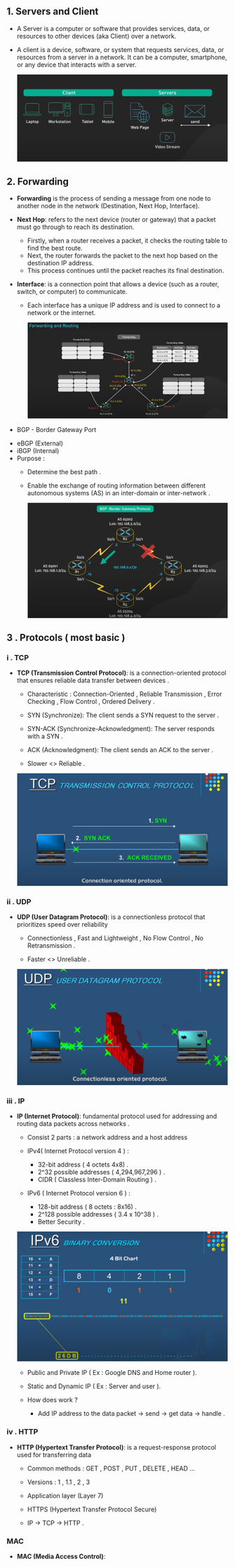 ## 1. Servers and Client  
* A Server is a computer or software that provides services, data, or resources to other devices (aka Client) over a network.  
* A client is a device, software, or system that requests services, data, or resources from a server in a network. It can be a computer, smartphone, or any device that interacts with a server.

    ![Server and Client model ](../[w0]OverviewNetworkAndLinux/ImagesNetwork/ServerClient.png)

## 2. Forwarding  
* **Forwarding** is the process of sending a message from one node to another node in the network (Destination, Next Hop, Interface).  

* **Next Hop**: refers to the next device (router or gateway) that a packet must go through to reach its destination.  
    - Firstly, when a router receives a packet, it checks the routing table to find the best route.  
    - Next, the router forwards the packet to the next hop based on the destination IP address.  
    - This process continues until the packet reaches its final destination.  

* **Interface**: is a connection point that allows a device (such as a router, switch, or computer) to communicate.  
    - Each interface has a unique IP address and is used to connect to a network or the internet.  

        ![Process of forwarding ](../[w0]OverviewNetworkAndLinux/ImagesNetwork/Forwarding.png)

* BGP - Border Gateway Port 
- eBGP (External)
- iBGP (Internal) 
- Purpose : 
    - Determine the best path .
    - Enable the exchange of routing information between different autonomous systems (AS) in an inter-domain or inter-network .

        ![BGP](../[w0]OverviewNetworkAndLinux/ImagesNetwork/BGP.png)

## 3 . Protocols ( most basic )

### i . TCP 
* **TCP (Transmission Control Protocol)**: is a connection-oriented protocol that ensures reliable data transfer between devices .
    * Characteristic : Connection-Oriented , Reliable Transmission , Error Checking , Flow Control , Ordered Delivery .

    *  SYN (Synchronize): The client sends a SYN request to the server .
    *  SYN-ACK (Synchronize-Acknowledgment): The server responds with a SYN .
    *  ACK (Acknowledgment): The client sends an ACK to the server .

    * Slower <> Reliable .

    ![Process of TCP ](../[w0]OverviewNetworkAndLinux/ImagesNetwork/TCP.png)

### ii . UDP 
* **UDP (User Datagram Protocol)**: is a connectionless protocol that prioritizes speed over reliability

    * Connectionless , Fast and Lightweight , No Flow Control , No Retransmission .

    * Faster <> Unreliable .

    ![Process of UDP ](../[w0]OverviewNetworkAndLinux/ImagesNetwork/UDP.png)

### iii . IP 
* **IP (Internet Protocol)**:  fundamental protocol used for addressing and routing data packets across networks . 
    * Consist 2 parts : a network address and a host address  

    * IPv4( Internet Protocol version 4 ) :
        - 32-bit address ( 4 octets 4x8) .
        - 2^32 possible addresses ( 4,294,967,296 ) .
        - CIDR ( Classless Inter-Domain Routing ) .
    * IPv6 ( Internet Protocol version 6 ) :
        - 128-bit address ( 8 octets : 8x16) .
        - 2^128 possible addresses ( 3.4 x 10^38 ) .
        - Better Security .

    ![IPv6 Address ](../[w0]OverviewNetworkAndLinux/ImagesNetwork/IPv6.png)
    
    * Public and Private IP ( Ex : Google DNS and Home router ).

    * Static and Dynamic IP ( Ex : Server and user ).

    * How does work ? 
        - Add IP address to the data packet -> send -> get data -> handle .


### iv . HTTP 
* **HTTP (Hypertext Transfer Protocol)**: is a request-response protocol used for transferring data
    * Common methods : GET , POST , PUT , DELETE , HEAD ...
    * Versions : 1 , 1.1 , 2 , 3 
    * Application layer (Layer 7)
    * HTTPS (Hypertext Transfer Protocol Secure)

    * IP -> TCP -> HTTP .

### MAC 
* **MAC (Media Access Control)**:

